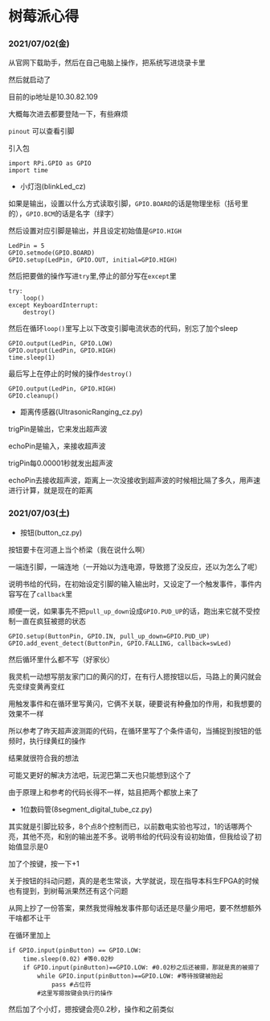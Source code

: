 # 树莓派心得

### 2021/07/02(金)

从官网下载助手，然后在自己电脑上操作，把系统写进烧录卡里

然后就启动了

目前的ip地址是10.30.82.109

大概每次进去都要登陆一下，有些麻烦

``` pinout ``` 可以查看引脚

引入包

```
import RPi.GPIO as GPIO
import time
```

- 小灯泡(blinkLed_cz)

如果是输出，设置以什么方式读取引脚，```GPIO.BOARD```的话是物理坐标（括号里的），```GPIO.BCM```的话是名字（绿字）

然后设置对应引脚是输出，并且设定初始值是```GPIO.HIGH```

```
LedPin = 5
GPIO.setmode(GPIO.BOARD)
GPIO.setup(LedPin, GPIO.OUT, initial=GPIO.HIGH)
```

然后把要做的操作写进```try```里,停止的部分写在```except```里

```
try:
    loop()
except KeyboardInterrupt:
    destroy()
```

然后在循环```loop()```里写上以下改变引脚电流状态的代码，别忘了加个sleep
```
GPIO.output(LedPin, GPIO.LOW)
GPIO.output(LedPin, GPIO.HIGH)
time.sleep(1)
```

最后写上在停止的时候的操作```destroy()```

```
GPIO.output(LedPin, GPIO.HIGH)
GPIO.cleanup() 
```
- 距离传感器(UltrasonicRanging_cz.py)

trigPin是输出，它来发出超声波

echoPin是输入，来接收超声波

trigPin每0.00001秒就发出超声波

echoPin去接收超声波，距离上一次没接收到超声波的时候相比隔了多久，用声速进行计算，就是现在的距离

### 2021/07/03(土)

- 按钮(button_cz.py)

按钮要卡在河道上当个桥梁（我在说什么啊）

一端连引脚，一端连地（一开始以为连电源，导致摁了没反应，还以为怎么了呢）

说明书给的代码，在初始设定引脚的输入输出时，又设定了一个触发事件，事件内容写在了```callback```里

顺便一说，如果事先不把```pull_up_down```设成```GPIO.PUD_UP```的话，跑出来它就不受控制一直在疯狂被摁的状态

```
GPIO.setup(ButtonPin, GPIO.IN, pull_up_down=GPIO.PUD_UP)
GPIO.add_event_detect(ButtonPin, GPIO.FALLING, callback=swLed)
```

然后循环里什么都不写（好家伙）

我灵机一动想写朋友家门口的黄闪的灯，在有行人摁按钮以后，马路上的黄闪就会先变绿变黄再变红

用触发事件和在循环里写黄闪，它俩不关联，硬要说有种叠加的作用，和我想要的效果不一样

所以参考了昨天超声波测距的代码，在循环里写了个条件语句，当捕捉到按钮的低频时，执行绿黄红的操作

结果就很符合我的想法

可能又更好的解决方法吧，玩泥巴第二天也只能想到这个了

由于原理上和参考的代码长得不一样，姑且把两个都放上来了


- 1位数码管(8segment_digital_tube_cz.py)

其实就是引脚比较多，8个点8个控制而已，以前数电实验也写过，1的话哪两个亮，其他不亮，和别的输出差不多。说明书给的代码没有设初始值，但我给设了初始值显示是0

加了个按键，按一下+1

关于按钮的抖动问题，真的是老生常谈，大学就说，现在指导本科生FPGA的时候也有提到，到树莓派果然还有这个问题

从网上抄了一份答案，果然我觉得触发事件那句话还是尽量少用吧，要不然想额外干啥都不让干

在循环里加上
```
if GPIO.input(pinButton) == GPIO.LOW:
	time.sleep(0.02) #等0.02秒
	if GPIO.input(pinButton)==GPIO.LOW: #0.02秒之后还被摁，那就是真的被摁了
		while GPIO.input(pinButton)==GPIO.LOW: #等待按键被抬起
			pass #占位符
		#这里写摁按键会执行的操作
```


然后加了个小灯，摁按键会亮0.2秒，操作和之前类似
